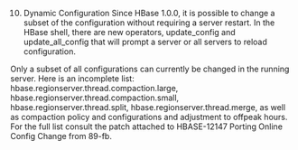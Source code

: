 10. Dynamic Configuration
Since HBase 1.0.0, it is possible to change a subset of the configuration without requiring a server restart. In the HBase shell, there are new operators, update_config and update_all_config that will prompt a server or all servers to reload configuration.

Only a subset of all configurations can currently be changed in the running server. Here is an incomplete list: hbase.regionserver.thread.compaction.large, hbase.regionserver.thread.compaction.small, hbase.regionserver.thread.split, hbase.regionserver.thread.merge, as well as compaction policy and configurations and adjustment to offpeak hours. For the full list consult the patch attached to HBASE-12147 Porting Online Config Change from 89-fb.


